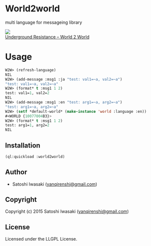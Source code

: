 # World2world
multi language for messageing library

![](http://cdn.discogs.com/44n0Dn7b0YCE5IT2V-Fh314gF9Y=/fit-in/300x300/filters:strip_icc():format(jpeg):mode_rgb()/discogs-images/R-2123-1163629890.jpeg.jpg)  
[Underground Resistance ‎– World 2 World](http://www.discogs.com/Underground-Resistance-World-2-World/release/2123)


# Usage
``` lisp
W2W> (refresh-language)
NIL
W2W> (add-message :msg1 :ja "test: val1=~a, val2=~a")
"test: val1=~a, val2=~a"
W2W> (format* t :msg1 1 2)
test: val1=1, val2=2
NIL
W2W> (add-message :msg1 :en "test: arg1=~a, arg2=~a")
"test: arg1=~a, arg2=~a"
W2W> (setf *default-world* (make-instance 'world :language :en))
#<WORLD {10077004B3}>
W2W> (format* t :msg1 1 2)
test: arg1=1, arg2=2
NIL
```

## Installation
```lisp
(ql:quickload :world2world)
```

## Author

* Satoshi Iwasaki (yanqirenshi@gmail.com)

## Copyright

Copyright (c) 2015 Satoshi Iwasaki (yanqirenshi@gmail.com)

## License

Licensed under the LLGPL License.
